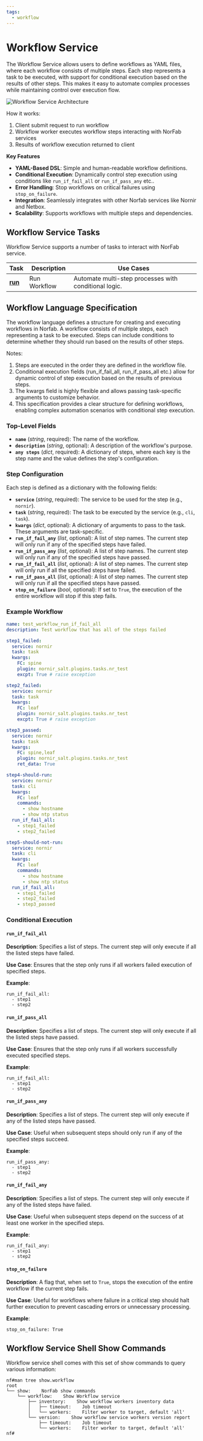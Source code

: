 ```yaml
---
tags:
  - workflow
---
```


# Workflow Service

The Workflow Service allows users to define workflows as YAML files, where each workflow consists of multiple steps. Each step represents a task to be executed, with support for conditional execution based on the results of other steps. This makes it easy to automate complex processes while maintaining control over execution flow.
 
![Workflow Service Architecture](../../images/Workflow_Service.jpg) 

How it works:

1. Client submit request to run workflow
2. Workflow worker executes workflow steps interacting with NorFab services
3. Results of workflow execution returned to client

**Key Features**

- **YAML-Based DSL**: Simple and human-readable workflow definitions.
- **Conditional Execution**: Dynamically control step execution using conditions like `run_if_fail_all` or `run_if_pass_any` etc..
- **Error Handling**: Stop workflows on critical failures using `stop_on_failure`.
- **Integration**: Seamlessly integrates with other Norfab services like Nornir and Netbox.
- **Scalability**: Supports workflows with multiple steps and dependencies.

## Workflow Service Tasks

Workflow Service supports a number of tasks to interact with NorFab service.

| Task          | Description  | Use Cases |
|---------------|--------------|-----------|
| **[run](services_workflow_service_tasks_run.md)** | Run Workflow | Automate multi-step processes with conditional logic. |

## Workflow Language Specification

The workflow language defines a structure for creating and executing workflows in Norfab. A workflow consists of multiple steps, each representing a task to be executed. Steps can include conditions to determine whether they should run based on the results of other steps.

Notes:

1. Steps are executed in the order they are defined in the workflow file.
2. Conditional execution fields (run_if_fail_all, run_if_pass_all etc.) allow for dynamic control of step execution based on the results of previous steps.
3. The kwargs field is highly flexible and allows passing task-specific arguments to customize behavior.
4. This specification provides a clear structure for defining workflows, enabling complex automation scenarios with conditional step execution. 

### Top-Level Fields

- **`name`** (*string*, required): The name of the workflow.
- **`description`** (*string*, optional): A description of the workflow's purpose.
- **`any steps`** (*dict*, required): A dictionary of steps, where each key is the step name and the value defines the step's configuration.

### Step Configuration

Each step is defined as a dictionary with the following fields:

- **`service`** (*string*, required): The service to be used for the step (e.g., `nornir`).
- **`task`** (*string*, required): The task to be executed by the service (e.g., `cli`, `task`).
- **`kwargs`** (*dict*, optional): A dictionary of arguments to pass to the task. These arguments are task-specific.
- **`run_if_fail_any`** (*list*, optional): A list of step names. The current step will only run if any of the specified steps have failed.
- **`run_if_pass_any`** (*list*, optional): A list of step names. The current step will only run if any of the specified steps have passed.
- **`run_if_fail_all`** (*list*, optional): A list of step names. The current step will only run if all the specified steps have failed.
- **`run_if_pass_all`** (*list*, optional): A list of step names. The current step will only run if all the specified steps have passed.
- **`stop_on_failure`** (*bool*, optional): If set to `True`, the execution of the entire workflow will stop if this step fails.

### Example Workflow

```yaml
name: test_workflow_run_if_fail_all
description: Test workflow that has all of the steps failed

step1_failed:
  service: nornir
  task: task
  kwargs:
    FC: spine
    plugin: nornir_salt.plugins.tasks.nr_test
    excpt: True # raise exception

step2_failed:
  service: nornir
  task: task
  kwargs:
    FC: leaf
    plugin: nornir_salt.plugins.tasks.nr_test
    excpt: True # raise exception

step3_passed:
  service: nornir
  task: task
  kwargs:
    FC: spine,leaf
    plugin: nornir_salt.plugins.tasks.nr_test
    ret_data: True

step4-should-run:
  service: nornir
  task: cli
  kwargs:
    FC: leaf
    commands:
      - show hostname
      - show ntp status
  run_if_fail_all: 
    - step1_failed
    - step2_failed

step5-should-not-run:
  service: nornir
  task: cli
  kwargs:
    FC: leaf
    commands:
      - show hostname
      - show ntp status
  run_if_fail_all: 
    - step1_failed
    - step2_failed
    - step3_passed
```

### Conditional Execution

#### `run_if_fail_all`

**Description**: Specifies a list of steps. The current step will only execute if all the listed steps have failed.

**Use Case**: Ensures that the step only runs if all workers failed execution of specified steps.

**Example**:

```
run_if_fail_all:
  - step1
  - step2
```

#### `run_if_pass_all`

**Description**: Specifies a list of steps. The current step will only execute if all the listed steps have passed.

**Use Case**: Ensures that the step only runs if all workers successfully executed specified steps.

**Example**:

```
run_if_fail_all:
  - step1
  - step2
```

#### `run_if_pass_any`

**Description**: Specifies a list of steps. The current step will only execute if any of the listed steps have passed.

**Use Case**: Useful when subsequent steps should only run if any of the specified steps succeed.

**Example**:

```
run_if_pass_any:
  - step1
  - step2
```

#### `run_if_fail_any`

**Description**: Specifies a list of steps. The current step will only execute if any of the listed steps have failed.

**Use Case**: Useful when subsequent steps depend on the success of at least one worker in the specified steps.

**Example**:

```
run_if_fail_any:
  - step1
  - step2
```

#### `stop_on_failure`

**Description**: A flag that, when set to `True`, stops the execution of the entire workflow if the current step fails.

**Use Case**: Useful for workflows where failure in a critical step should halt further execution to prevent cascading errors or unnecessary processing.

**Example**:

```
stop_on_failure: True
```

## Workflow Service Shell Show Commands

Workflow service shell comes with this set of show commands to query various information:

```
nf#man tree show.workflow
root
└── show:    NorFab show commands
    └── workflow:    Show Workflow service
        ├── inventory:    Show workflow workers inventory data
        │   ├── timeout:    Job timeout
        │   └── workers:    Filter worker to target, default 'all'
        └── version:    Show workflow service workers version report
            ├── timeout:    Job timeout
            └── workers:    Filter worker to target, default 'all'
nf#
```
